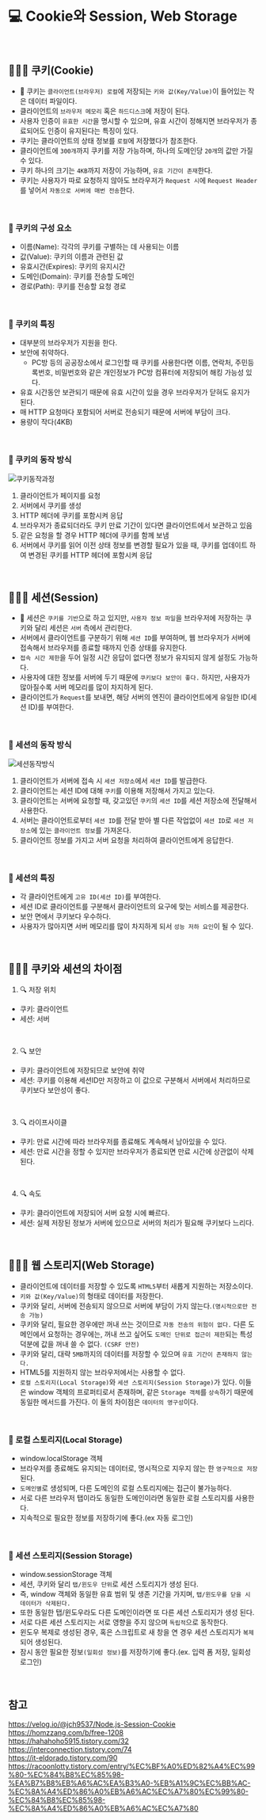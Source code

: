# 💻 Cookie와 Session, Web Storage
<br />

## 👨🏻‍💻 쿠키(Cookie)
- 🌟 쿠키는 `클라이언트(브라우저) 로컬`에 저장되는 `키와 값(Key/Value)`이 들어있는 작은 데이터 파일이다.
- 클라이언트의 `브라우저 메모리` 혹은 `하드디스크`에 저장이 된다.
- 사용자 인증이 `유효한 시간`을 명시할 수 있으며, 유효 시간이 정해지면 브라우저가 종료되어도 인증이 유지된다는 특징이 있다.
- 쿠키는 클라이언트의 상태 정보를 `로컬`에 저장했다가 참조한다.
- 클라이언트에 `300개`까지 쿠키를 저장 가능하며, 하나의 도메인당 `20개`의 값만 가질 수 있다.
- 쿠키 하나의 크기는 `4KB`까지 저장이 가능하며, `유효 기간이 존재`한다.
- 쿠키는 사용자가 따로 요청하지 않아도 브라우저가 `Request 시`에 `Request Header`를 넣어서 `자동으로 서버에 매번 전송`한다.

<br />

### 🏃 쿠키의 구성 요소
- 이름(Name): 각각의 쿠키를 구별하는 데 사용되는 이름
- 값(Value): 쿠키의 이름과 관련된 값
- 유효시간(Expires): 쿠키의 유지시간
- 도메인(Domain): 쿠키를 전송할 도메인
- 경로(Path): 쿠키를 전송할 요청 경로

<br />

### 🏃 쿠키의 특징
- 대부분의 브라우저가 지원을 한다.
- 보안에 취약하다.
  - PC방 등의 공공장소에서 로그인할 때 쿠키를 사용한다면 이름, 연락처, 주민등록번호, 비밀번호와 같은 개인정보가 PC방 컴퓨터에 저장되어 해킹 가능성 있다.
- 유효 시간동안 보관되기 때문에 유효 시간이 있을 경우 브라우저가 닫혀도 유지가 된다.
- 매 HTTP 요청마다 포함되어 서버로 전송되기 때문에 서버에 부담이 크다.
- 용량이 작다(4KB)

<br />

### 🏃 쿠키의 동작 방식
![쿠키동작과정](https://user-images.githubusercontent.com/64779472/121037205-3b886000-c7ea-11eb-8aa5-81d505e94bb4.PNG)

1. 클라이언트가 페이지를 요청
2. 서버에서 쿠키를 생성
3. HTTP 헤더에 쿠키를 포함시켜 응답
4. 브라우저가 종료되더라도 쿠키 만료 기간이 있다면 클라이언트에서 보관하고 있음
5. 같은 요청을 할 경우 HTTP 헤더에 쿠키를 함께 보냄
6. 서버에서 쿠키를 읽어 이전 상태 정보를 변경할 필요가 있을 때, 쿠키를 업데이트 하여 변경된 쿠키를 HTTP 헤더에 포함시켜 응답

<br />

## 👨🏻‍💻 세션(Session)
- 🌟 세션은 `쿠키를 기반`으로 하고 있지만, `사용자 정보 파일`을 브라우저에 저장하는 쿠키와 달리 세션은 `서버` 측에서 관리한다.
- 서버에서 클라이언트를 구분하기 위해 `세션 ID`를 부여하며, 웹 브라우저가 서버에 접속해서 브라우저를 종료할 때까지 인증 상태를 유지한다.
- `접속 시간 제한`을 두어 일정 시간 응답이 없다면 정보가 유지되지 않게 설정도 가능하다.
- 사용자에 대한 정보를 서버에 두기 때문에 `쿠키보다 보안이 좋다.` 하지만, 사용자가 많아질수록 서버 메모리를 많이 차지하게 된다.
- 클라이언트가 `Request`를 보내면, 해당 서버의 엔진이 클라이언트에게 유일한 ID(세션 ID)를 부여한다.

<br />

### 🏃 세션의 동작 방식
![세션동작방식](https://user-images.githubusercontent.com/64779472/121039796-5b208800-c7ec-11eb-8173-817b2755849e.PNG)

1. 클라이언트가 서버에 접속 시 `세션 저장소`에서 `세션 ID`를 발급한다.
2. 클라이언트는 세션 ID에 대해 `쿠키`를 이용해 저장해서 가지고 있는다.
3. 클라이언트는 서버에 요청할 때, 갖고있던 `쿠키`의 `세션 ID`를 세션 저장소에 전달해서 사용한다.
4. 서버는 클라이언트로부터 `세션 ID`를 전달 받아 별 다른 작업없이 `세션 ID`로 `세션 저장소`에 있는 `클라이언트 정보`를 가져온다.
5. 클라이언트 정보를 가지고 서버 요청을 처리하여 클라이언트에게 응답한다.

<br />

### 🏃 세션의 특징
- 각 클라이언트에게 `고유 ID(세션 ID)`를 부여한다.
- 세션 ID로 클라이언트를 구분해서 클라이언트의 요구에 맞는 서비스를 제공한다.
- 보안 면에서 쿠키보다 우수하다.
- 사용자가 많아지면 서버 메모리를 많이 차지하게 되서 `성능 저하 요인`이 될 수 있다.

<br />

## 👨🏻‍💻 쿠키와 세션의 차이점
1. 🔍 저장 위치
- 쿠키: 클라이언트
- 세션: 서버

<br />

2. 🔍 보안
- 쿠키: 클라이언트에 저장되므로 보안에 취약
- 세션: 쿠키를 이용해 세션ID만 저장하고 이 값으로 구분해서 서버에서 처리하므로 쿠키보다 보안성이 좋다.

<br />

3. 🔍 라이프사이클
- 쿠키: 만료 시간에 따라 브라우저를 종료해도 계속해서 남아있을 수 있다.
- 세션: 만료 시간을 정할 수 있지만 브라우저가 종료되면 만료 시간에 상관없이 삭제된다.

<br />

4. 🔍 속도
- 쿠키: 클라이언트에 저장되어 서버 요청 시에 빠르다.
- 세션: 실제 저장된 정보가 서버에 있으므로 서버의 처리가 필요해 쿠키보다 느리다.

<br />

## 👨🏻‍💻 웹 스토리지(Web Storage)
- 클라이언트에 데이터를 저장할 수 있도록 `HTML5`부터 새롭게 지원하는 저장소이다.
- `키와 값(Key/Value)`의 형태로 데이터를 저장한다.
- 쿠키와 달리, 서버에 전송되지 않으므로 서버에 부담이 가지 않는다.`(명시적으로만 전송 가능)`
- 쿠키와 달리, 필요한 경우에만 꺼내 쓰는 것이므로 `자동 전송의 위험이 없다.` 다른 도메인에서 요청하는 경우에는, 꺼내 쓰고 싶어도 `도메인 단위로 접근이 제한`되는 특성 덕분에 값을 꺼내 쓸 수 없다. `(CSRF 안전)`
- 쿠키와 달리, 대략 `5MB`까지의 데이터를 저장할 수 있으며 `유효 기간이 존재하지 않는다.`
- HTML5를 지원하지 않는 브라우저에서는 사용할 수 없다.
- `로컬 스토리지(Local Storage)`와 `세션 스토리지(Session Storage)`가 있다. 이들은 window 객체의 프로퍼티로서 존재하며, 같은 `Storage 객체`를 `상속`하기 때문에 동일한 메서드를 가진다. 이 둘의 차이점은 `데이터의 영구성`이다.

<br />

### 🏃 로컬 스토리지(Local Storage)
- window.localStorage 객체
- 브라우저를 종료해도 유지되는 데이터로, 명시적으로 지우지 않는 한 `영구적으로 저장`된다.
- `도메인별`로 생성되며, 다른 도메인의 로컬 스토리지에는 접근이 불가능하다.
- 서로 다른 브라우저 탭이라도 동일한 도메인이라면 동일한 로컬 스토리지를 사용한다.
- 지속적으로 필요한 정보를 저장하기에 좋다.(ex 자동 로그인)

<br />

### 🏃 세션 스토리지(Session Storage)
- window.sessionStorage 객체
- 세션, 쿠키와 달리 `탭/윈도우 단위`로 세션 스토리지가 생성 된다.
- 즉, window 객체와 동일한 유효 범위 및 생존 기간을 가지며, `탭/윈도우를 닫을 시 데이터가 삭제된다.`
- 또한 동일한 탭/윈도우라도 다른 도메인이라면 또 다른 세션 스토리지가 생성 된다.
- 서로 다른 세션 스토리지는 서로 영향을 주지 않으며 `독립적`으로 동작한다.
- 윈도우 복제로 생성된 경우, 혹은 스크립트로 새 창을 연 경우 세션 스토리지가 `복제`되어 생성된다.
- 잠시 동안 필요한 정보`(일회성 정보)`를 저장하기에 좋다.(ex. 입력 폼 저장, 일회성 로그인)

<br />

## 참고
https://velog.io/@jch9537/Node.js-Session-Cookie <br />
https://homzzang.com/b/free-1208 <br />
https://hahahoho5915.tistory.com/32 <br />
https://interconnection.tistory.com/74 <br />
https://it-eldorado.tistory.com/90 <br />
https://racoonlotty.tistory.com/entry/%EC%BF%A0%ED%82%A4%EC%99%80-%EC%84%B8%EC%85%98-%EA%B7%B8%EB%A6%AC%EA%B3%A0-%EB%A1%9C%EC%BB%AC-%EC%8A%A4%ED%86%A0%EB%A6%AC%EC%A7%80%EC%99%80-%EC%84%B8%EC%85%98-%EC%8A%A4%ED%86%A0%EB%A6%AC%EC%A7%80 <br />
